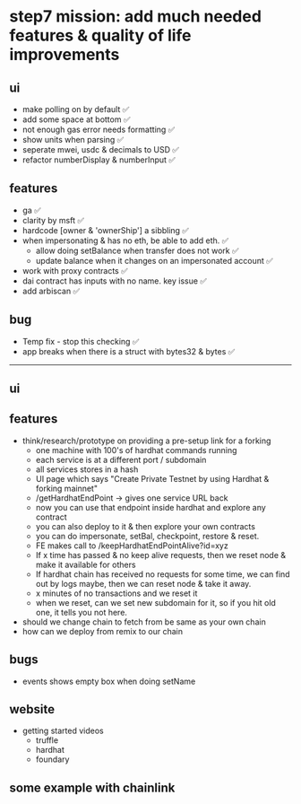 # step7 mission: add much needed features & quality of life improvements

## ui
- make polling on by default ✅
- add some space at bottom ✅
- not enough gas error needs formatting ✅
- show units when parsing ✅
- seperate mwei, usdc & decimals to USD ✅
- refactor numberDisplay & numberInput ✅

## features
 - ga ✅
 - clarity by msft ✅
 - hardcode [owner & 'ownerShip'] a sibbling ✅
- when impersonating & has no eth, be able to add eth. ✅
  - allow doing setBalance when transfer does not work ✅
  - update balance when it changes on an impersonated account ✅
- work with proxy contracts ✅
- dai contract has inputs with no name. key issue ✅
- add arbiscan ✅

## bug
- Temp fix - stop this checking ✅
- app breaks when there is a struct with bytes32 & bytes ✅

------------------------------------------------

## ui

## features
- think/research/prototype on providing a pre-setup link for a forking
  - one machine with 100's of hardhat commands running
  - each service is at a different port / subdomain
  - all services stores in a hash
  - UI page which says "Create Private Testnet by using Hardhat & forking mainnet"
  - /getHardhatEndPoint -> gives one service URL back
  - now you can use that endpoint inside hardhat and explore any contract
  - you can also deploy to it & then explore your own contracts
  - you can do impersonate, setBal, checkpoint, restore & reset.
  - FE makes call to /keepHardhatEndPointAlive?id=xyz
  - If x time has passed & no keep alive requests, then we reset node & make it available for others 
  - If hardhat chain has received no requests for some time, we can find out by logs maybe, then we can reset node & take it away.
  - x minutes of no transactions and we reset it
  - when we reset, can we set new subdomain for it, so if you hit old one, it tells you not here.
- should we change chain to fetch from be same as your own chain
- how can we deploy from remix to our chain

## bugs
 - events shows empty box when doing setName
## website
 - getting started videos
   - truffle
   - hardhat
   - foundary

## some example with chainlink